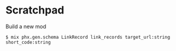 # Scratchpad

Build a new mod

    $ mix phx.gen.schema LinkRecord link_records target_url:string  short_code:string